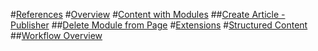 ﻿
<!--
# [Configuring Your Site](../administrators/configuring-your-site/administrators-configuring-your-site-overview/index.md)
# [Building Your Site](../administrators/building-your-site/administrators-building-your-site-overview/index.md)
# [Security](../administrators/security/administrators-security-overview/index.md)
# [References](content-manager-references/index.md)
# [Glossary](../administrators/glossary/index.md)
-->

#[References](xref:content-manager-references)
#[Overview](xref:content-managers-overview)
#[Content with Modules](xref:content-managers-content-with-modules-overview)
##[Create Article - Publisher](xref:create-article-publisher)
##[Delete Module from Page](xref:delete-module-from-page-pb-all)
#[Extensions](xref:content-managers-extensions-overview)
#[Structured Content](xref:content-managers-structured-content-overview)
##[Workflow Overview](xref:content-managers-workflows-overview)

